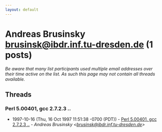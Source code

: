 ```yaml
---
layout: default
---
```


# Andreas Brusinsky <brusinsk@ibdr.inf.tu-dresden.de> (1 posts)

_Be aware that many list participants used multiple email addresses over their time active on the list. As such this page may not contain all threads available._

## Threads

### Perl 5.00401, gcc 2.7.2.3 ..
+ 1997-10-16 (Thu, 16 Oct 1997 11:51:38 -0700 (PDT)) - [Perl 5.00401, gcc 2.7.2.3 ..](/archive/1997/10/7816b948d6182909dd8ff4e97cacfe2cfd01e94e32c61a32a5abea4903a3ac7b) - _Andreas Brusinsky \<brusinsk@ibdr.inf.tu-dresden.de\>_

